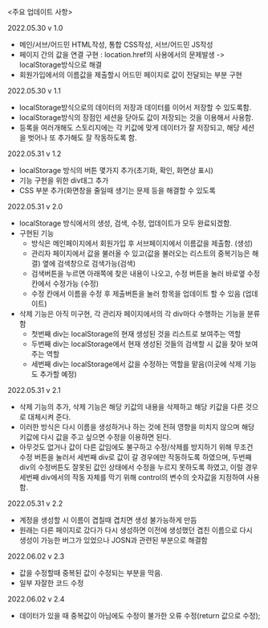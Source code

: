 <주요 업데이트 사항>

2022.05.30
v 1.0
- 메인/서브/어드민 HTML작성, 통합 CSS작성, 서브/어드민 JS작성
- 페이지 간의 값을 연결 구현 : location.href의 사용에서의 문제발생 -> localStorage방식으로 해결
- 회원가입에서의 이름값을 제출할시 어드민 페이지로 값이 전달되는 부분 구현

2022.05.30
v 1.1
- localStorage방식으로의 데이터의 저장과 데이터를 이어서 저장할 수 있도록함.
- localStorage방식의 장점인 세션을 닫아도 값이 저장되는 것을 이용해서 사용함.
- 등록을 여러개해도 스토리지에는 각 키값에 맞게 데이터가 잘 저장되고, 해당 세션을 벗어나 또 추가해도 잘 작동하도록 함.

2022.05.31
v 1.2
- localStorage 방식의 버튼 몇가지 추가(초기화, 확인, 화면상 표시)
- 기능 구현을 위한 div태그 추가
- CSS 부분 추가(화면창을 줄일때 생기는 문제 등을 해결할 수 있도록

2022.05.31
v 2.0
- localStorage 방식에서의 생성, 검색, 수정, 업데이트가 모두 완료되겠함.
- 구현된 기능
	- 방식은 메인페이지에서 회원가입 후 서브페이지에서 이름값을 제출함. (생성)
	- 관리자 페이지에서 값을 불러올 수 있고(값을 불러오는 리스트의 중복기능은 해결) 옆에 검색창으로 검색가능(검색)
	- 검색버튼을 누르면 아래쪽에 찾은 내용이 나오고, 수정 버튼을 눌러 바로옆 수정 칸에서 수정가능 (수정)
	- 수정 칸에서 이름을 수정 후 제출버튼을 눌러 항목을 업데이트 할 수 있음 (업데이트)
- 삭제 기능은 아직 미구현, 각 관리자 페이지에서의 각 div마다 수행하는 기능을 분류함
	- 첫번째 div는 localStorage의 현재 생성된 것을 리스트로 보여주는 역할
	- 두번째 div는 localStorage에서 현재 생성된 것들의 검색할 시 값을 찾아 보여주는 역할
	- 세번째 div는 localStorage에서 값을 수정하는 역할을 맡음(이곳에 삭제 기능도 추가할 예정)
	
2022.05.31
v 2.1
- 삭제 기능의 추가, 삭제 기능은 해당 키값의 내용을 삭제하고 해당 키값을 다른 것으로 대체시켜 준다.
- 이러한 방식은 다시 이름을 생성하거나 하는 것에 전혀 영향을 미치지 않으며 해당 키값에 다시 값을 주고 싶으면 수정을 이용하면 된다.
- 아무것도 없거나 값이 다른 값임에도 불구하고 수정/삭제를 방지하기 위해 무조건 수정 버튼을 눌러서 세번째 div로 값이 갈 경우에만 작동하도록 하였으며, 두번째 div의 수정버튼도 잘못된 값인 상태에서 수정을 누르지 못하도록 하였고, 이럴 경우 세번째 div에서의 작동 자체를 막기 위해 control의 변수의 숫자값을 지정하여 사용함.

2022.05.31
v 2.2
- 계정을 생성할 시 이름이 겹칠때 겹치면 생성 불가능하게 만듬
- 원래는 다른 페이지로 갔다가 다시 생성하면 이전에 생성했던 겹친 이름으로 다시 생성이 가능한 버그가 있었으나 JOSN과 관련된 부분으로 해결함

2022.06.02
v 2.3
- 값을 수정할때 중복된 값이 수정되는 부분을 막음.
- 일부 자잘한 코드 수정

2022.06.02
v 2.4
- 데이터가 있을 때 중복값이 아님에도 수정이 불가한 오류 수정(return 값으로 수정);